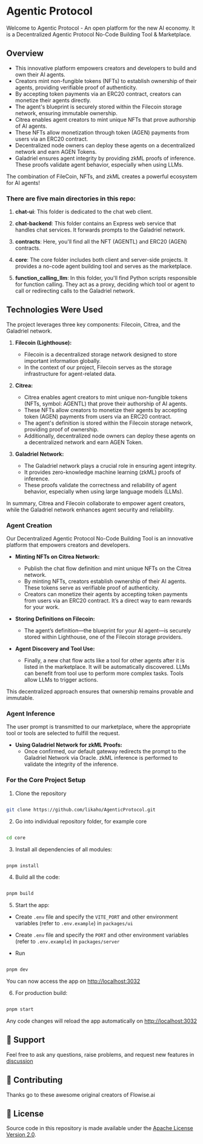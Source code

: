 
<!-- markdownlint-disable MD030 -->

  
  


# Agentic Protocol 
Welcome to Agentic Protocol - An open platform for the new AI economy.  It is a Decentralized Agentic Protocol No-Code Building Tool & Marketplace.

## Overview

- This innovative platform empowers creators and developers to build and own their AI agents.
- Creators mint non-fungible tokens (NFTs) to establish ownership of their agents, providing verifiable proof of authenticity.
- By accepting token payments via an ERC20 contract, creators can monetize their agents directly.
- The agent's blueprint is securely stored within the Filecoin storage network, ensuring immutable ownership.
- Citrea enables agent creators to mint unique NFTs that prove authorship of AI agents.
- These NFTs allow monetization through token (AGEN) payments from users via an ERC20 contract.
- Decentralized node owners can deploy these agents on a decentralized network and earn AGEN Tokens.
- Galadriel ensures agent integrity by providing zkML proofs of inference. These proofs validate agent behavior, especially when using LLMs.

The combination of FileCoin, NFTs, and zkML creates a powerful ecosystem for AI agents!


  

### There are five main directories in this repo:

  

1.  **chat-ui**: This folder is dedicated to the chat web client.

2.  **chat-backend**: This folder contains an Express web service that handles chat services. It forwards prompts to the Galadriel network.

3.  **contracts**: Here, you'll find all the NFT (AGENTL) and ERC20 (AGEN) contracts.

4.  **core**: The core folder includes both client and server-side projects. It provides a no-code agent building tool and serves as the marketplace.

5.  **function_calling_llm**: In this folder, you'll find Python scripts responsible for function calling. They act as a proxy, deciding which tool or agent to call or redirecting calls to the Galadriel network.

  
  

## Technologies Were Used

The project leverages three key components: Filecoin, Citrea, and the Galadriel network.

1. **Filecoin (Lighthouse):**
   - Filecoin is a decentralized storage network designed to store important information globally.
   - In the context of our project, Filecoin serves as the storage infrastructure for agent-related data.

2. **Citrea:**
   - Citrea enables agent creators to mint unique non-fungible tokens (NFTs, symbol: AGENTL) that prove their authorship of AI agents.
   - These NFTs allow creators to monetize their agents by accepting token (AGEN) payments from users via an ERC20 contract.
   - The agent's definition is stored within the Filecoin storage network, providing proof of ownership.
   - Additionally, decentralized node owners can deploy these agents on a decentralized network and earn AGEN Token.

3. **Galadriel Network:**
   - The Galadriel network plays a crucial role in ensuring agent integrity.
   - It provides zero-knowledge machine learning (zkML) proofs of inference.
   - These proofs validate the correctness and reliability of agent behavior, especially when using large language models (LLMs).

In summary, Citrea and Filecoin collaborate to empower agent creators, while the Galadriel network enhances agent security and reliability.


### Agent Creation

Our Decentralized Agentic Protocol No-Code Building Tool is an innovative platform that empowers creators and developers.

- **Minting NFTs on Citrea Network:**
  - Publish the chat flow definition and mint unique NFTs on the Citrea network.
  - By minting NFTs, creators establish ownership of their AI agents. These tokens serve as verifiable proof of authenticity.
  - Creators can monetize their agents by accepting token payments from users via an ERC20 contract. It’s a direct way to earn rewards for your work.

- **Storing Definitions on Filecoin:**
  - The agent’s definition—the blueprint for your AI agent—is securely stored within Lighthouse, one of the Filecoin storage providers.

- **Agent Discovery and Tool Use:**
  - Finally, a new chat flow acts like a tool for other agents after it is listed in the marketplace. It will be automatically discovered. LLMs can benefit from tool use to perform more complex tasks. Tools allow LLMs to trigger actions.

This decentralized approach ensures that ownership remains provable and immutable.

### Agent Inference

The user prompt is transmitted to our marketplace, where the appropriate tool or tools are selected to fulfill the request.


- **Using Galadriel Network for zkML Proofs:**
  - Once confirmed, our default gateway redirects the prompt to the Galadriel Network via Oracle. zkML inference is performed to validate the integrity of the inference. 

### For the Core Project Setup

  

1. Clone the repository

  

```bash

git clone https://github.com/likaho/AgenticProtocol.git

```

  

2. Go into individual repository folder, for example core

  

```bash

cd core

```

  

3. Install all dependencies of all modules:

  

```bash

pnpm install

```

  

4. Build all the code:

  

```bash

pnpm build

```

  

5. Start the app:

- Create `.env` file and specify the `VITE_PORT` and other environment variables (refer to `.env.example`) in `packages/ui`

- Create `.env` file and specify the `PORT` and other environment variables (refer to `.env.example`) in `packages/server`

- Run

  
```bash

pnpm dev

```
  
  

You can now access the app on [http://localhost:3032](http://localhost:3032)

  

6. For production build:


```bash

pnpm start

```
 

Any code changes will reload the app automatically on [http://localhost:3032](http://localhost:3032)

  
  
  

## 🙋 Support

  

Feel free to ask any questions, raise problems, and request new features in [discussion](https://github.com/likaho/agenticprotocol/discussions)

  

## 🙌 Contributing

  

Thanks go to these awesome original creators of Flowise.ai

  

## 📄 License

  

Source code in this repository is made available under the [Apache License Version 2.0](LICENSE.md).